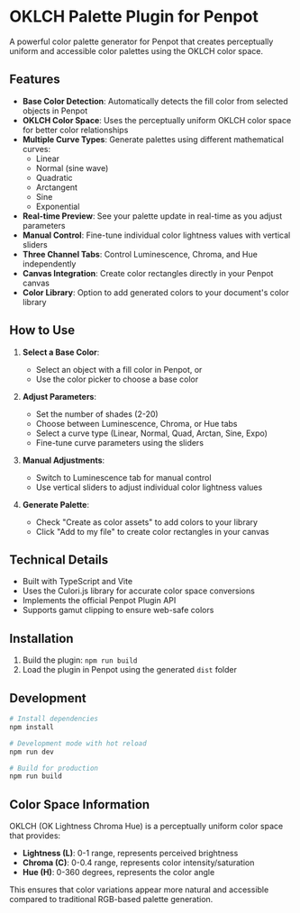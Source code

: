 # OKLCH Palette Plugin for Penpot

A powerful color palette generator for Penpot that creates perceptually uniform and accessible color palettes using the OKLCH color space.

## Features

- **Base Color Detection**: Automatically detects the fill color from selected objects in Penpot
- **OKLCH Color Space**: Uses the perceptually uniform OKLCH color space for better color relationships
- **Multiple Curve Types**: Generate palettes using different mathematical curves:
  - Linear
  - Normal (sine wave)
  - Quadratic
  - Arctangent
  - Sine
  - Exponential
- **Real-time Preview**: See your palette update in real-time as you adjust parameters
- **Manual Control**: Fine-tune individual color lightness values with vertical sliders
- **Three Channel Tabs**: Control Luminescence, Chroma, and Hue independently
- **Canvas Integration**: Create color rectangles directly in your Penpot canvas
- **Color Library**: Option to add generated colors to your document's color library

## How to Use

1. **Select a Base Color**: 
   - Select an object with a fill color in Penpot, or
   - Use the color picker to choose a base color

2. **Adjust Parameters**:
   - Set the number of shades (2-20)
   - Choose between Luminescence, Chroma, or Hue tabs
   - Select a curve type (Linear, Normal, Quad, Arctan, Sine, Expo)
   - Fine-tune curve parameters using the sliders

3. **Manual Adjustments**:
   - Switch to Luminescence tab for manual control
   - Use vertical sliders to adjust individual color lightness values

4. **Generate Palette**:
   - Check "Create as color assets" to add colors to your library
   - Click "Add to my file" to create color rectangles in your canvas

## Technical Details

- Built with TypeScript and Vite
- Uses the Culori.js library for accurate color space conversions
- Implements the official Penpot Plugin API
- Supports gamut clipping to ensure web-safe colors

## Installation

1. Build the plugin: `npm run build`
2. Load the plugin in Penpot using the generated `dist` folder

## Development

```bash
# Install dependencies
npm install

# Development mode with hot reload
npm run dev

# Build for production
npm run build
```

## Color Space Information

OKLCH (OK Lightness Chroma Hue) is a perceptually uniform color space that provides:
- **Lightness (L)**: 0-1 range, represents perceived brightness
- **Chroma (C)**: 0-0.4 range, represents color intensity/saturation
- **Hue (H)**: 0-360 degrees, represents the color angle

This ensures that color variations appear more natural and accessible compared to traditional RGB-based palette generation.